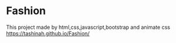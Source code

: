 # Fashion
This project made by html,css,javascript,bootstrap and animate css
https://tashinah.github.io/Fashion/
